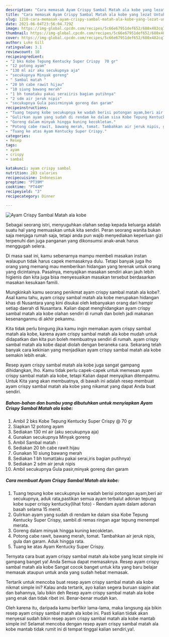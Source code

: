 ```yaml
---
description: "Cara memasak Ayam Crispy Sambal Matah ala kobe yang lezat Untuk Jualan"
title: "Cara memasak Ayam Crispy Sambal Matah ala kobe yang lezat Untuk Jualan"
slug: 1210-cara-memasak-ayam-crispy-sambal-matah-ala-kobe-yang-lezat-untuk-jualan
date: 2021-06-04T23:56:04.729Z
image: https://img-global.cpcdn.com/recipes/5c66e67951def652/680x482cq70/ayam-crispy-sambal-matah-ala-kobe-foto-resep-utama.jpg
thumbnail: https://img-global.cpcdn.com/recipes/5c66e67951def652/680x482cq70/ayam-crispy-sambal-matah-ala-kobe-foto-resep-utama.jpg
cover: https://img-global.cpcdn.com/recipes/5c66e67951def652/680x482cq70/ayam-crispy-sambal-matah-ala-kobe-foto-resep-utama.jpg
author: Luke Gill
ratingvalue: 3.1
reviewcount: 10
recipeingredient:
- "2 bks Kobe Tepung Kentucky Super Crispy  70 gr"
- "12 potong ayam"
- "130 ml air aku secukupnya aja"
- "secukupnya Minyak goreng"
- " Sambal matah "
- "20 bh cabe rawit hijau"
- "10 siung bawang merah"
- "1 bh tomataku pakai seraiiris bagian putihnya"
- "2 sdm air jeruk nipis"
- "secukupnya Gula pasirminyak goreng dan garam"
recipeinstructions:
- "Tuang tepung kobe secukupnya ke wadah berisi potongan ayam,beri air secukupnya, aduk rata,pastikan semua ayam terbalut adonan tepung kobe super crispy kentucky(lihat foto) Rendam ayam dalam adonan basah selama 15 menit."
- "Gulirkan ayam yang sudah di rendam ke dalam sisa Kobe Tepung Kentucky Super Crispy, sambil.di remas ringan agar tepung menempel merata."
- "Goreng dalam minyak hingga kuning kecokletan."
- "Potong cabe rawit, bawang merah, tomat. Tambahkan air jeruk nipis, gula dan garam. Aduk hingga rata."
- "Tuang ke atas Ayam Kentucky Super Crispy."
categories:
- Resep
tags:
- ayam
- crispy
- sambal

katakunci: ayam crispy sambal 
nutrition: 283 calories
recipecuisine: Indonesian
preptime: "PT39M"
cooktime: "PT44M"
recipeyield: "3"
recipecategory: Dinner

---
```



![Ayam Crispy Sambal Matah ala kobe](https://img-global.cpcdn.com/recipes/5c66e67951def652/680x482cq70/ayam-crispy-sambal-matah-ala-kobe-foto-resep-utama.jpg)

Sebagai seorang istri, menyuguhkan olahan sedap kepada keluarga adalah suatu hal yang memuaskan untuk kita sendiri. Peran seorang  wanita bukan saja menjaga rumah saja, tetapi anda pun wajib menyediakan keperluan gizi terpenuhi dan juga panganan yang dikonsumsi anak-anak harus menggugah selera.

Di masa  saat ini, kamu sebenarnya mampu membeli masakan instan walaupun tidak harus capek memasaknya dulu. Tetapi banyak juga lho orang yang memang mau memberikan hidangan yang terenak untuk orang yang dicintainya. Pasalnya, menyajikan masakan sendiri akan jauh lebih higienis dan kita juga bisa menyesuaikan masakan tersebut berdasarkan masakan kesukaan famili. 



Mungkinkah kamu seorang penikmat ayam crispy sambal matah ala kobe?. Asal kamu tahu, ayam crispy sambal matah ala kobe merupakan hidangan khas di Nusantara yang kini disukai oleh kebanyakan orang dari hampir setiap daerah di Nusantara. Kalian dapat menghidangkan ayam crispy sambal matah ala kobe olahan sendiri di rumah dan boleh jadi makanan kesenanganmu di akhir pekanmu.

Kita tidak perlu bingung jika kamu ingin memakan ayam crispy sambal matah ala kobe, karena ayam crispy sambal matah ala kobe mudah untuk didapatkan dan kita pun boleh membuatnya sendiri di rumah. ayam crispy sambal matah ala kobe dapat diolah dengan beraneka cara. Sekarang telah banyak cara kekinian yang menjadikan ayam crispy sambal matah ala kobe semakin lebih enak.

Resep ayam crispy sambal matah ala kobe juga sangat gampang dihidangkan, lho. Kamu tidak perlu capek-capek untuk memesan ayam crispy sambal matah ala kobe, tetapi Kalian dapat menyajikan ditempatmu. Untuk Kita yang akan membuatnya, di bawah ini adalah resep membuat ayam crispy sambal matah ala kobe yang nikamat yang dapat Anda buat sendiri.

<!--inarticleads1-->

##### Bahan-bahan dan bumbu yang dibutuhkan untuk menyiapkan Ayam Crispy Sambal Matah ala kobe:

1. Ambil 2 bks Kobe Tepung Kentucky Super Crispy @ 70 gr
1. Siapkan 12 potong ayam
1. Sediakan 130 ml air (aku secukupnya aja)
1. Gunakan secukupnya Minyak goreng
1. Ambil  Sambal matah :
1. Sediakan 20 bh cabe rawit hijau
1. Gunakan 10 siung bawang merah
1. Sediakan 1 bh tomat(aku pakai serai,iris bagian putihnya)
1. Sediakan 2 sdm air jeruk nipis
1. Ambil secukupnya Gula pasir,minyak goreng dan garam




<!--inarticleads2-->

##### Cara membuat Ayam Crispy Sambal Matah ala kobe:

1. Tuang tepung kobe secukupnya ke wadah berisi potongan ayam,beri air secukupnya, aduk rata,pastikan semua ayam terbalut adonan tepung kobe super crispy kentucky(lihat foto) - Rendam ayam dalam adonan basah selama 15 menit.
1. Gulirkan ayam yang sudah di rendam ke dalam sisa Kobe Tepung Kentucky Super Crispy, sambil.di remas ringan agar tepung menempel merata.
1. Goreng dalam minyak hingga kuning kecokletan.
1. Potong cabe rawit, bawang merah, tomat. Tambahkan air jeruk nipis, gula dan garam. Aduk hingga rata.
1. Tuang ke atas Ayam Kentucky Super Crispy.




Ternyata cara buat ayam crispy sambal matah ala kobe yang lezat simple ini gampang banget ya! Anda Semua dapat memasaknya. Resep ayam crispy sambal matah ala kobe Sangat cocok banget untuk kita yang baru belajar memasak ataupun untuk anda yang sudah hebat memasak.

Tertarik untuk mencoba buat resep ayam crispy sambal matah ala kobe nikmat simple ini? Kalau anda tertarik, ayo kalian segera buruan siapin alat dan bahannya, lalu bikin deh Resep ayam crispy sambal matah ala kobe yang enak dan tidak ribet ini. Benar-benar mudah kan. 

Oleh karena itu, daripada kamu berfikir lama-lama, maka langsung aja bikin resep ayam crispy sambal matah ala kobe ini. Pasti kalian tiidak akan menyesal sudah bikin resep ayam crispy sambal matah ala kobe mantab simple ini! Selamat mencoba dengan resep ayam crispy sambal matah ala kobe mantab tidak rumit ini di tempat tinggal kalian sendiri,ya!.

